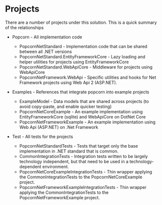 # Projects

There are a number of projects under this solution.  This is a quick summary of the relationships

* Popcorn - All implementation code
  * PopcornNetStandard - Implementation code that can be shared between all .NET versions
  * PopcornNetStandard.EntityFrameworkCore - Lazy loading and helper utilities for projects using EntityFrameworkCore
  * PopcornNetStandard.WebApiCore - Middleware for projects using WebApiCore
  * PopcornNetFramework.WebApi - Specific utilities and hooks for Net Framework projects using Web Api 2 (ASP.NET).

* Examples - References that integrate popcorn into example projects
  * ExampleModel - Data models that are shared across projects (to avoid copy-paste, and enable quicker testing)
  * PopcornNetCoreExample - An example implementation using EntityFrameworkCore (sqlite) and WebApiCore on DotNet Core
  * PopcornNetFrameworkExample - An example implementation using Web Api (ASP.NET) on .Net Framework

* Test - All tests for the projects
  * PopcornNetStandardTests - Tests that target only the base implementation in .NET standard that is common.
  * CommonIntegrationTests - Integration tests written to be largely technology independent, but that need to be used in a technology-dependent environment.
  * PopcornNetCoreExampleIntegrationTests - Thin wrapper applying the CommonIntegrationTests to the PopcornNetCoreExample project.
  * PopcornNetFrameworkExampleIntegrationTests - Thin wrapper applying the CommonIntegrationTests to the PopcornNetFrameworkExample project.